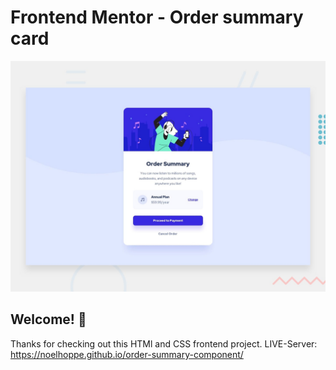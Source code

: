 # Frontend Mentor - Order summary card

![Design preview for the Order summary card coding challenge](./design/desktop-preview.jpg)

## Welcome! 👋

Thanks for checking out this HTMl and CSS frontend project.
LIVE-Server: https://noelhoppe.github.io/order-summary-component/

